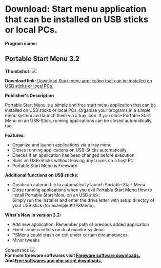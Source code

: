 # Download: Start menu application that can be installed on USB sticks or local PCs.

**Program name:**

## Portable Start Menu 3.2

  
**Thumbshot:** ![](http://www.freewarefiles.com/screenshot/portablesmenu_md.gif)   
  
**Download link:** [Download Start menu application that can be installed on USB sticks or local PCs.](http://freesoftwares.boysofts.com/Portable-Start-Menu_program_35979.html)  
  


**Publisher's Description**  
  


Portable Start Menu is a simple and free start menu application that can be installed on USB sticks or local PCs. Organize your programs in a simple menu system and launch them via a tray icon. If you close Portable Start Menu on an USB-Stick, running applications can be closed automatically, too. 

**Features:**

  * Organize and launch applications via a tray menu 
  * Closes running applications on USB-Sticks automatically 
  * Checks if an application has been changed before execution 
  * Runs on USB-Sticks without leaving any traces on a host PC 
  * Portable Start Menu is Freeware 

**Additional functions on USB sticks:**

  * Create an autorun file to automatically launch Portable Start Menu 
  * Close running applications when you exit Portable Start Menu 
How to install Portable Start Menu on an USB stick:  
Simply run the installer and enter the drive letter with setup directoy of your USB stick (for example K:\PSMenu). 

**What's New in version 3.2:**

  * Add new application: Remember path of previous added application 
  * Fixed some conflicts on dual monitor systems 
  * PSMenu could crash on exit under certain circumstances 
  * Minor tweaks 

  
  
Screenshot: ![](http://www.freewarefiles.com/screenshot/portablesmenu.gif)   
**For more freeware softwares visit [Freeware software downloads.](http://freesoftwares.boysofts.com/)**   
**And [Free softwares and php script downloads.](http://www.boysofts.com/)**
